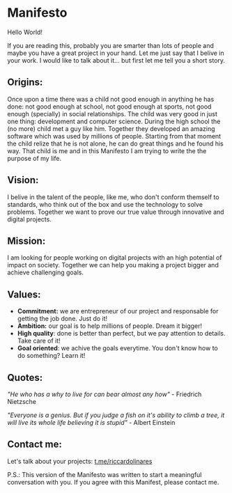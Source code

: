 # Manifesto
Hello World!

If you are reading this, probably you are smarter than lots of people and maybe you have a great project in your hand. Let me just say that I belive in your work. I would like to talk about it... but first let me tell you a short story.

## Origins:
Once upon a time there was a child not good enough in anything he has done: not good enough at school, not good enough at sports, not good enough (specially) in social relationships. The child was very good in just one thing: development and computer science. 
During the high school the (no more) child  met a guy like him. Together they developed an amazing software which was used by millions of people. Starting from that moment the child relize that he is not alone, he can do great things and he found his way.
That child is me and in this Manifesto I am trying to write the the purpose of my life.

## Vision:
I belive in the talent of the people, like me, who don't conform themself to standards, who think out of the box and use the technology to solve problems. Together we want to prove our true value through innovative and digital projects.

## Mission:
I am looking for people working on digital projects with an high potential of impact on society. Together we can help you making a project bigger and achieve challenging goals.

## Values:
 - **Commitment:** we are entrepreneur of our project and responsable for getting the job done. Just do it!
 - **Ambition:** our goal is to help millions of people. Dream it bigger!
 - **High quality**: done is better than perfect, but we pay attention to details. Take care of it!
 - **Goal oriented**: we achive the goals everytime. You don't know how to do something? Learn it!
 
## Quotes:
*"He who has a why to live for can bear almost any how"* - Friedrich Nietzsche

*"Everyone is a genius. But if you judge a fish on it's ability to climb a tree, it will live its whole life believing it is stupid"* - Albert Einstein

## Contact me:
Let's talk about your projects: [t.me/riccardolinares](https://t.me/riccardolinares)

P.S.: This version of the Manifesto was written to start a meaningful conversation with you. If you agree with this Manifest, please contact me.


